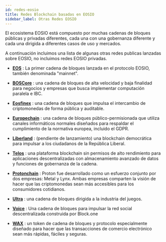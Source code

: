 ```yaml
---
id: redes-eosio
title: Redes Blockchain basadas en EOSIO 
sidebar_label: Otras Redes EOSIO
---
```


El ecosistema EOSIO está compuesto por muchas cadenas de bloques públicas y privadas diferentes, cada una con una gobernanza diferente y cada una dirigida a diferentes casos de uso y mercados.

A continuación incluimos una lista de algunas otras redes publicas lanzadas sobre EOSIO, no incluimos redes EOSIO privadas.


- [**EOS**](https://bloks.io/) : La primer cadena de bloques lanzada en el protocolo EOSIO, también denominada "mainnet".

- [**BOSCore**](https://boscore.io/) : una cadena de bloques de alta velocidad y baja finalidad para negocios y empresas que busca implementar computación paralela e IBC.

- [**Eosfinex**](https://www.eosfinex.com/) : una cadena de bloques que impulsa el intercambio de criptomonedas de forma pública y auditable.

- [**Europechain**](https://europechain.io/) : una cadena de bloques público-permisionada que utiliza canales informáticos normales diseñados para respaldar el cumplimiento de la normativa europea, incluido el GDPR.

- [**Liberland**](https://liberland.org/) : (pendiente de lanzamiento) una blockchain democrática para impulsar a los ciudadanos de la República Liberal.

- [**Telos**](https://www.telos.net/) : una plataforma blockchain sin permisos de alto rendimiento para aplicaciones descentralizadas con almacenamiento avanzado de datos y funciones de gobernanza de la cadena.

- [**Protonchain**](https://www.protonchain.com/) : Proton fue desarrollado como un esfuerzo conjunto por dos empresas: Metal y Lynx. Ambas empresas comparten la visión de hacer que las criptomonedas sean más accesibles para los consumidores cotidianos.

- [**Ultra**](https://ultra.io/) : una cadena de bloques dirigida a la industria del juegos.

- [**Voice**](https://voice.com/) : Una cadena de bloques para impulsar la red social descentralizada construida por Block.one

- [**WAX**](https://wax.io/) : un token de cadena de bloques y protocolo especialmente diseñado para hacer que las transacciones de comercio electrónico sean más rápidas, fáciles y seguras.